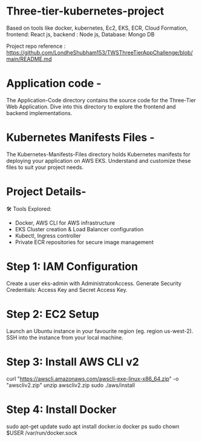 # Three-tier-kubernetes-project
Based on tools like docker, kubernetes, Ec2, EKS, ECR, Cloud Formation,  frontend: React js, backend : Node js, Database: Mongo DB     

Project repo reference : https://github.com/LondheShubham153/TWSThreeTierAppChallenge/blob/main/README.md

# Application code - 

The Application-Code directory contains the source code for the Three-Tier Web Application. Dive into this directory to explore the frontend and backend implementations.

# Kubernetes Manifests Files -

The Kubernetes-Manifests-Files directory holds Kubernetes manifests for deploying your application on AWS EKS. Understand and customize these files to suit your project needs.

# Project Details- 
🛠️ Tools Explored:
- Docker, AWS CLI for AWS infrastructure
- EKS Cluster creation & Load Balancer configuration
- Kubectl, Ingress controller
- Private ECR repositories for secure image management

# Step 1: IAM Configuration

Create a user eks-admin with AdministratorAccess.
Generate Security Credentials: Access Key and Secret Access Key.

# Step 2: EC2 Setup

Launch an Ubuntu instance in your favourite region (eg. region us-west-2).
SSH into the instance from your local machine.


# Step 3: Install AWS CLI v2

curl "https://awscli.amazonaws.com/awscli-exe-linux-x86_64.zip" -o "awscliv2.zip"
unzip awscliv2.zip
sudo ./aws/install


# Step 4: Install Docker

sudo apt-get update
sudo apt install docker.io
docker ps
sudo chown $USER /var/run/docker.sock
